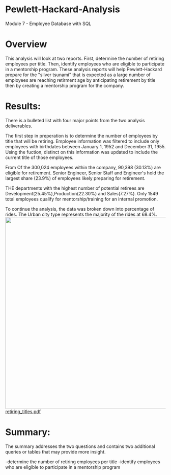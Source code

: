# Pewlett-Hackard-Analysis
Module 7 - Employee Database with SQL


# Overview
This analysis will look at two reports.    First, determine the number of retiring employees per title.    Then, identify employees who are eligible to participate in a mentorship program.    These analysis reports will help Pewlett-Hackard prepare for the "silver tsunami" that is expected as a large number of employees are reaching retirment age by anticipating retirement by title then by creating a mentorship program for the company.

# Results: 
There is a bulleted list with four major points from the two analysis deliverables.

The first step in preperation is to determine the number of employees by title that will be retiring.    Employee information was filtered to include only employees with birthdates between January 1, 1952 and December 31, 1955.  Using the fuction, distinct on this information was updated to include the current title of those employees.   



From Of the 300,024 employees within the company, 90,398 (30.13%) are eligible for retirement.
Senior Engineer, Senior Staff and Engineer's hold the largest share (23.9%) of employees likely preparing for retirement.

THE departments with the highest number of potential retirees are Development(25.45%),Production(22.30%) and Sales(7.27%).
Only 1549 total employees qualify for mentorship/training for an internal promotion.

To continue the analysis, the data was broken down into percentage of rides.  The Urban city type represents the majority of the rides at 68.4%.  
<img src="../Data/retiring_titles.pdf" width="600"> [retiring_titles.pdf](../Data/retiring_titles.pdf)




# Summary: 
The summary addresses the two questions and contains two additional queries or tables that may provide more insight.

-determine the number of retiring employees per title
-identify employees who are eligible to participate in a mentorship program
